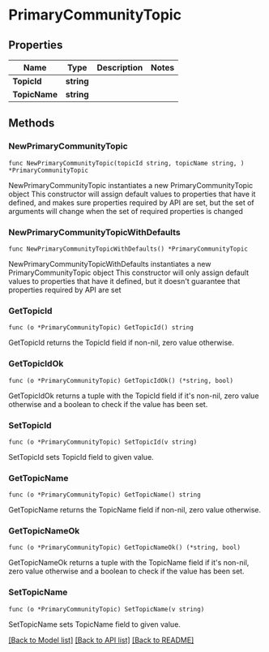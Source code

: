 # PrimaryCommunityTopic

## Properties

Name | Type | Description | Notes
------------ | ------------- | ------------- | -------------
**TopicId** | **string** |  | 
**TopicName** | **string** |  | 

## Methods

### NewPrimaryCommunityTopic

`func NewPrimaryCommunityTopic(topicId string, topicName string, ) *PrimaryCommunityTopic`

NewPrimaryCommunityTopic instantiates a new PrimaryCommunityTopic object
This constructor will assign default values to properties that have it defined,
and makes sure properties required by API are set, but the set of arguments
will change when the set of required properties is changed

### NewPrimaryCommunityTopicWithDefaults

`func NewPrimaryCommunityTopicWithDefaults() *PrimaryCommunityTopic`

NewPrimaryCommunityTopicWithDefaults instantiates a new PrimaryCommunityTopic object
This constructor will only assign default values to properties that have it defined,
but it doesn't guarantee that properties required by API are set

### GetTopicId

`func (o *PrimaryCommunityTopic) GetTopicId() string`

GetTopicId returns the TopicId field if non-nil, zero value otherwise.

### GetTopicIdOk

`func (o *PrimaryCommunityTopic) GetTopicIdOk() (*string, bool)`

GetTopicIdOk returns a tuple with the TopicId field if it's non-nil, zero value otherwise
and a boolean to check if the value has been set.

### SetTopicId

`func (o *PrimaryCommunityTopic) SetTopicId(v string)`

SetTopicId sets TopicId field to given value.


### GetTopicName

`func (o *PrimaryCommunityTopic) GetTopicName() string`

GetTopicName returns the TopicName field if non-nil, zero value otherwise.

### GetTopicNameOk

`func (o *PrimaryCommunityTopic) GetTopicNameOk() (*string, bool)`

GetTopicNameOk returns a tuple with the TopicName field if it's non-nil, zero value otherwise
and a boolean to check if the value has been set.

### SetTopicName

`func (o *PrimaryCommunityTopic) SetTopicName(v string)`

SetTopicName sets TopicName field to given value.



[[Back to Model list]](../README.md#documentation-for-models) [[Back to API list]](../README.md#documentation-for-api-endpoints) [[Back to README]](../README.md)


